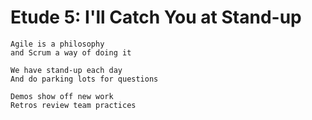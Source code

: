 # Etude 5: I'll Catch You at Stand-up

```
Agile is a philosophy
and Scrum a way of doing it

We have stand-up each day
And do parking lots for questions

Demos show off new work
Retros review team practices
```
